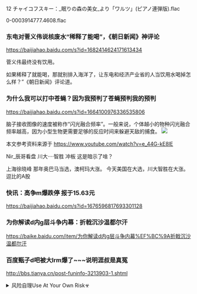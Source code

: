12 チャイコフスキー：_眠りの森の美女_より「ワルツ」(ピアノ連弾版).flac

0-0003914777.4608.flac

### 东电对菅义伟说核废水“稀释了能喝”，《朝日新闻》神评论
https://baijiahao.baidu.com/s?id=1682414624171613434

菅义伟最终没有饮用。

如果稀释了就能喝，那就别排入海洋了，让东电和经济产业省的人当饮用水喝掉怎么样？”《朝日新闻》评论道。

### 为什么我可以打中苍蝇？因为我预判了苍蝇预判我的预判
https://baijiahao.baidu.com/s?id=1664100976336535806

脑子接收图像的速度被称作“闪光融合频率”。一般来说，个体越小的物种闪光融合频率越高，因为小型生物更需要足够的反应时间来躲避天敌的捕食。
![](https://pics6.baidu.com/feed/738b4710b912c8fcfdb6acad6b371743d78821c7.png?token=6e336ffca7de97a3ca2186515401721b)

本文参考资料来源于
https://www.youtube.com/watch?v=e_44G-kE8lE

Nir_辰哥看盘
川大····智胜  冲板
这是暗示了啥？ ​​​​

上海徐晓峰
那年奥巴马当选，澳柯玛大涨。
今天美国在大选，川大智胜在大涨。
逗比的A股

### 快讯：高争m爆跌停 报于15.63元
https://baijiahao.baidu.com/s?id=1676596817693301128

### 为你解读d内g层斗争内幕：折戟沉沙温都尔汗
https://baike.baidu.com/item/为你解读d内g层斗争内幕%EF%BC%9A折戟沉沙温都尔汗

### 百度甄子d吧被大lrm爆了~~~说明涯叔是真冤
http://bbs.tianya.cn/post-funinfo-3213903-1.shtml

<details><summary>风险自理Use At Your Own Risk☣</summary>

### 金融帝国”蚂蚁集团的死角
https://cn.nikkei.com/china/ccompany/42604-2020-11-04-08-00-00.html

`1103-12-2-M.jpg (400×615)`<br>
![](https://cn.nikkei.com/images/2020/11/1103/1103-12-2-M.jpg)

蚂蚁集团承担逾期时的催促等任务，向银行收取“技术服务费”。针对技术服务费，一家银行透露“是利息收入的15％”。假设2.1万亿元贷款额的平均利率为年10％，蚂蚁集团只要收取其中的15％，其收入就轻松超过每年300亿元。

`1103-12-4-M.jpg (400×426)`<br>
![](https://cn.nikkei.com/images/2020/11/1103/1103-12-4-M.jpg)

`1103-12-5-M-M.jpg (400×426)`<br>
![](https://cn.nikkei.com/images/2020/11/1103/1103-12-5-M-M.jpg)

</details>
